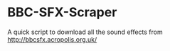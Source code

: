 # BBC-SFX-Scraper
A quick script to download all the sound effects from http://bbcsfx.acropolis.org.uk/
